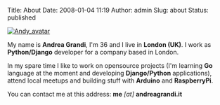 Title: About
Date: 2008-01-04 11:19
Author: admin
Slug: about
Status: published

[![Andy\_avatar]({filename}/images/2008/01/andy_sportstracker.thumbnail.jpg)]({filename}/images/2008/01/andy_sportstracker.jpg "Andy_avatar")

My name is **Andrea Grandi**, I'm 36 and I live in **London (UK)**. I
work as **Python/Django** developer for a company based in London.

In my spare time I like to work on opensource projects (I'm learning
**Go** language at the moment and developing **Django/Python**
applications), attend local meetups and building stuff with **Arduino**
and **RaspberryPi**.

You can contact me at this address: **me** *\[at\]* **andreagrandi.it**

 
